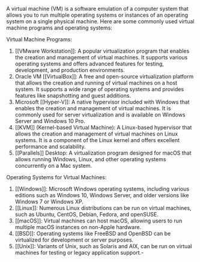 A virtual machine (VM) is a software emulation of a computer system that allows you to run multiple operating systems or instances of an operating system on a single physical machine. Here are some commonly used virtual machine programs and operating systems:

Virtual Machine Programs:
1. [[VMware Workstation]]: A popular virtualization program that enables the creation and management of virtual machines. It supports various operating systems and offers advanced features for testing, development, and production environments.
2. Oracle VM [[VirtualBox]]: A free and open-source virtualization platform that allows the creation and running of virtual machines on a host system. It supports a wide range of operating systems and provides features like snapshotting and guest additions.
3. Microsoft [[Hyper-V]]: A native hypervisor included with Windows that enables the creation and management of virtual machines. It is commonly used for server virtualization and is available on Windows Server and Windows 10 Pro.
4. [[KVM]] (Kernel-based Virtual Machine): A Linux-based hypervisor that allows the creation and management of virtual machines on Linux systems. It is a component of the Linux kernel and offers excellent performance and scalability.
5. [[Parallels]] Desktop: A virtualization program designed for macOS that allows running Windows, Linux, and other operating systems concurrently on a Mac system.

Operating Systems for Virtual Machines:
1. [[Windows]]: Microsoft Windows operating systems, including various editions such as Windows 10, Windows Server, and older versions like Windows 7 or Windows XP.
2. [[Linux]]: Numerous Linux distributions can be run on virtual machines, such as Ubuntu, CentOS, Debian, Fedora, and openSUSE.
3. [[macOS]]: Virtual machines can host macOS, allowing users to run multiple macOS instances on non-Apple hardware.
4. [[BSD]]: Operating systems like FreeBSD and OpenBSD can be virtualized for development or server purposes.
5. [[Unix]]: Variants of Unix, such as Solaris and AIX, can be run on virtual machines for testing or legacy application support.-